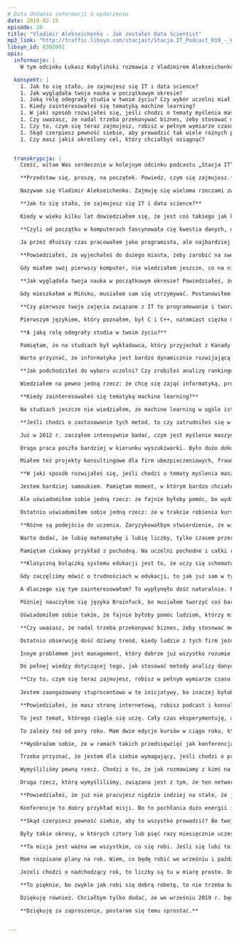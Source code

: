```yaml
---
# Data dodania informacji o wydarzeniu
date: 2019-02-15
episode: 20
title: "Vladimir Alekseichenko - Jak zostałeś Data Scientist"
mp3_link: "http://traffic.libsyn.com/stacjait/Stacja.IT_Podcast_019_-_Hubert_Kobierzewski_-_Czym_jest_Business_Intelligence.mp3"
libsyn_id: 8392001
opis:
  informacje: |
    W tym odcinku Łukasz Kobyliński rozmawia z Vladimirem Alekseichenko na temat drogi, jaką przeszedł gość odcinka, aby zostać Data Scientist.

  konspekt: |
    1. Jak to się stało, że zajmujesz się IT i data science?
    1. Jak wyglądała twoja nauka w początkowym okresie?
    1. Jaką rolę odegrały studia w twoim życiu? Czy wybór uczelni miał duże znaczenie?
    1. Kiedy zainteresowałeś się tematyką machine learning?
    1. W jaki sposób rozwijałeś się, jeśli chodzi o tematy myślenia maszynowego?
    1. Czy uważasz, że nadal trzeba przekonywać biznes, żeby stosować metody data science, czy raczej wszyscy już o tym wiedzą?
    1. Czy to, czym się teraz zajmujesz, robisz w pełnym wymiarze czasu, czy jeszcze pracujesz? Jak to u ciebie wygląda dzisiaj?
    1. Skąd czerpiesz pewność siebie, aby prowadzić tak wiele różnych projektów?
    1. Czy masz jakiś określony cel, który chciałbyś osiągnąć?


  transkrypcja: |
    Cześć, witam Was serdecznie w kolejnym odcinku podcastu „Stacja IT”. Dzisiaj mamy przyjemność porozmawiać z Vladimirem Alekseichenko.

    **Przedstaw się, proszę, na początek. Powiedz, czym się zajmujesz.**

    Nazywam się Vladimir Alekseichenko. Zajmuję się wieloma rzeczami związanymi z myśleniem maszynowym albo tzw. sztuczną inteligencją. Prowadzę podcast na temat sztucznej inteligencji o nazwie „Biznes myśli”, szkolenie „Data workshop”, kursy on-line o uczeniu maszynowym, ale również konferencję, która odbywa się w październiku każdego roku. Jedną z moich większych inicjatyw jest coś w rodzaju konsultingu. Polega to na tym, że zgłasza się do nas firma, która potrzebuje wdrożyć u siebie myślenie maszynowe, ale czegoś jej brakuje, np. umiejętności, konkretnej wiedzy, zmiany w architekturze itp. My pomagamy jej znaleźć tę brakującą część, żeby to zaczęło działać.

    **Jak to się stało, że zajmujesz się IT i data science?**

    Kiedy w wieku kilku lat dowiedziałem się, że jest coś takiego jak komputer, nie wiedziałem, czym on jest, ale już mnie to pociągało. Nie miałem komputera jeszcze przez dłuższy czas, ale gdy w szkole jeden z nauczycieli zauważył, że mam do tego pasję, pozwalał mi zostawać po lekcjach, bym robił pierwsze kroki w poznawaniu, jak działa komputer. Dzięki temu uczyłem się klawiatury. Poznałem też Excela. Dla mnie właśnie Excel wiązał się z myśleniem maszynowym. Moje pierwsze odkrycie wiązało się z tym, że maszyna może myśleć – że jeżeli zakodujesz pewne wzory i zależności, to program podpowiada, jaką decyzję masz podjąć. Oczywiście chodzi tu o wzory, ale dla mnie to była inspiracja. Poczułem, że to jest niesamowicie ciekawe i ma w sobie niesamowity potencjał na przyszłość. Gdy miałem 14–15 lat, pojechałem do Mińska. Sam musiałem się wtedy utrzymywać. Udało mi się zarobić na pierwszy laptop, którego dysk twardy miał pojemność 1 GB. 

    **Czyli od początku w komputerach fascynowała cię kwestia danych, obliczeń. Bo te początki u różnych ludzi są inne – niektórzy zaczynają od gier lub od oprogramowania, którego rodzice używali.**

    Ja przez dłuższy czas pracowałem jako programista, ale najbardziej kręciły mnie tematy związane z liczbami i myśleniem koncepcyjno-strategicznym. Jeżeli częściowo da się zmapować ten proces, zautomatyzować go, to mnie to niesamowicie cieszy. Czuję satysfakcję, gdy udaje się przenieść jakiś kawałek logiki, który wykonuje się w sposób manualny, i komputer to robi w sposób jednoznaczny. Gdy byłem w Mińsku, moja mama pracowała i robiła co miesiąc raporty. Tworzyła dużą tabelkę, w której trzeba było coś podsumować. Wyniki musiały się zgadzać. Siedziała z kalkulatorem i te rzeczy przerabiała. Wiedziałem, że przydałby się do tego Excel. Okazało się, że wystarczy wprowadzić dane, i on to wszystko podsumuje. Takie rzeczy mnie napędzają. Wtedy poczułem satysfakcję.

    **Powiedziałeś, że wyjechałeś do dużego miasta, żeby zarobić na swój pierwszy komputer. Do czego był on ci wtedy potrzebny? Do programowania?**
    
    Gdy miałem swój pierwszy komputer, nie wiedziałem jeszcze, co na nim robić. Z jednej strony wykonywałem dość chaotyczne kroki, nie wiedząc, dlaczego robię to czy tamto, a jak to analizowałem, okazywało się to logiczne. Ja wtedy w ogóle nie wiedziałem, czym jest programowanie. Być może gdzieś coś o tym słyszałem, ale totalnie nie wiedziałem, co to jest. Potem pojawił się internet, dzięki czemu na forach dowiadywałem się, czym jest Linux, i zacząłem zgłębiać wiele tematów związanych z programowaniem, tak że w wieku 17–18 lat zacząłem programować różne rzeczy. Moje zaangażowanie w to było niesamowite. Nie miałem jeszcze wtedy dzieci i rodziny, więc mogłem poświęcać się temu na 100%. Jeden dzień zgłębiania tego tematu porównywalny jest do tygodnia czy miesiąca na studiach.

    **Jak wyglądała twoja nauka w początkowym okresie? Powiedziałeś, że dużo uczyłeś się sam, ale pewnie w liceum czy na studiach pojawiło się coś, co pozwoliło ci pójść krok dalej.**

    Gdy mieszkałem w Mińsku, musiałem sam się utrzymywać. Postanowiłem znaleźć miejsce, w którym będę mógł skupić się na tym, aby się tylko uczyć. Uznałem, że warto przeprowadzić się do Polski. W tej decyzji kierowałem się bardziej emocjami niż argumentami – chociaż teraz wiem, że to była dobra decyzja. Udało mi się znaleźć miejsce w Krakowie na Akademii Górniczo-Hutniczej. Dzięki temu mogłem się skupić na tym, aby poznawać jeszcze bardziej tematykę związaną z programowaniem. W akademiku miałem dostęp do biblioteki i internetu. Pierwszy rok studiów był dla mnie bardzo ciekawy, bo wielu rzeczy się nauczyłem. Co prawda niektóre rzeczy na uczelni mnie frustrowały, gdyż było zbyt wiele tematów biurokratycznych. Jestem wdzięczny za to początkowe wsparcie, za stworzenie mi warunków, jednak zrozumiałem, że uczy się tam starszych rzeczy, wiele dostępnych było już w internecie. Zacząłem rozglądać się za tym, co można byłoby robić samodzielnie. Na drugim roku zacząłem pracować. W międzyczasie stworzyłem firmę do robienia stron internetowych. Zrobiłem wiele projektów. I tak to się zaczęło rozkręcać.

    **Czy pierwsze twoje zajęcia związane z IT to programowanie i tworzenie stron?**

    Pierwszym językiem, który poznałem, był C i C++, natomiast ciężko mi było znaleźć pracę, używając tego języka. W sumie teraz można ją znaleźć, ale to jest dość niszowe i trzeba mieć odpowiednie kontakty. Pamiętam, że w 2007 r. tworzenie stron internetowych to był bardzo gorący temat i było zapotrzebowanie na programistów. Ja się wtedy w to zaangażowałem. Dzięki temu poznałem tematy frontendowe, HTML, JavaScript i PHP. Przesiedziałem w tym ok. trzy lata. Potem od tego odszedłem, bo mi się znudziło.

    **A jaką rolę odegrały studia w twoim życiu?**

    Pamiętam, że na studiach był wykładowca, który przyjechał z Kanady. Był Polakiem, który bardzo wcześnie wyjechał najpierw do Stanów, potem do Kanady, a mając ponad 50 lat, wrócił do Polski na AGH. Nie skupiał się w ogóle na tematach procesowych, biurokratycznych, tylko na tym, aby przekazać treść. Prowadził zajęcia o języku OCaml – jest to język funkcyjny i nieszczególnie mi się podobał, ale przez to, że ten wykładowca miał tyle pasji i chęci do tłumaczenia, chciało mi się chodzić na te zajęcia, bo wiele innych zajęć było przestarzałych albo mało twórczych. Na studiach poznałem też kilku ludzi z pasją, którzy otworzyli mi oczy bądź wskazali kierunek, to, jak oni myślą. Dla mnie ważne jest to, by poznać kogoś, kto jest znacznie bardziej zaangażowany niż ja, i zobaczyć, jak on myśli, co robi, jak działa, aby dogonić go w pewnych obszarach.

    Warto przyznać, że informatyka jest bardzo dynamicznie rozwijającą się dziedziną. Bardzo ciężko stosować w niej stare wzorce. Nie jest tak, że uczysz się raz w życiu i przekazujesz tę wiedzę dalej, bo ona szybko się starzeje. Pamiętam, że wykładowcy z matematyki i fizyki to byli świetni ludzie, tylko ja mniej się interesowałem tymi tematami, bo nie wiedziałem, jak to zastosować, a dla mnie ważna jest umiejętność stosowania wiedzy. Ale gdyby moim celem było nauczenie się tylko matematyki albo tylko fizyki, to byłbym znacznie bardziej zadowolony z uczenia.

    **Jak podchodziłeś do wyboru uczelni? Czy zrobiłeś analizę rankingów uczelni, opinii o nich, brałeś pod uwagę względy ekonomiczne?**

    Wiedziałem na pewno jedną rzecz: że chcę się zająć informatyką, programowaniem i zrozumieniem działania komputera. Przy wyborze uczelni raczej nie kierowałem się rankingami. W miarę moich możliwości pytałem ludzi i słyszałem, że AGH jest dość wysoko, chociaż pamiętam, że AGH myliłem z SGH, która znajduje się w Warszawie. Ostatnio nawet byłem na SGH i robiłem tam jedną prezentację. Jestem pod wrażeniem, jak uczelnia próbuje się otworzyć na świat i być bardziej dynamiczna, adaptująca te zmiany. Miałem też na uwadze Uniwersytet Warszawski i Politechnikę Warszawską, ale w obu przypadkach powiedzieli mi „nie”, bo uważali, że nie poradzę sobie, ponieważ moja matematyka była wtedy słabsza. Po pierwszym roku na AGH zostało mniej niż połowa grupy, właśnie przez to, że nie poradzili sobie z matematyką i fizyką. Ale u mnie jakoś to poszło. Myślę, że gdyby przyjęli mnie na którąś z tych uczelni warszawskich, to jeszcze szybciej rozwinąłbym skrzydła.

    **Kiedy zainteresowałeś się tematyką machine learning?**

    Na studiach jeszcze nie wiedziałem, że machine learning w ogóle istnieje. Mnie interesują liczby, to, żeby je poukładać, aby jakieś procesy działały szybciej, efektywniej, sprawniej, powtarzalnie i bez błędów. Takie rzeczy mnie kręcą i motywują. Gdy ostatnio miałem parę dni wolnego od pracy, zdałem sobie sprawę, że mój mózg potrzebuje liczb, aby odpoczywać. Aby poczuć się bardziej komfortowo, muszę o czymś myśleć, coś rozważać, optymalizować. Nie mógłbym żyć, nie analizując jakiegoś procesu. A tak się składa, że uczenie maszynowe zawiera w sobie po pierwsze liczby, a po drugie – myślenie koncepcyjne i strategiczne. Musisz poukładać te klocki w taki sposób, żeby to się połączyło i zaczęło działać. Mam szczęście, że to, co bardzo lubię, jest teraz bardzo potrzebne, bo chociażby 50 lat temu, gdy myślenie maszynowe zaczynało się pojawiać, ludzie, którzy mieli podobne do moich potrzeby, mieli trochę gorzej i bardziej pod górkę. To były tematy tylko akademickie i czasem były granty, czasem nie. W dzisiejszych czasach uczenie maszynowe jest bardzo potrzebne i czuję wdzięczność, że żyję właśnie teraz.

    **Jeśli chodzi o zastosowanie tych metod, to czy zatrudniłeś się w jakiejś firmie, czy uczestniczyłeś w jakichś projektach?**

    Już w 2012 r. zacząłem intensywnie badać, czym jest myślenie maszynowe. Zacząłem to wdrażać w jakieś miniprojekty, te hobbystyczne również. Ale potem zrozumiałem, że muszę wyrobić sobie minimum, aby zatrudnić się jako data scientist. Tak się stało i przez prawie dwa lata pracowałem jako data scientist. Robiłem różne rzeczy, np. architekturę big data. Później wpinaliśmy w to różne modele. Byłem odpowiedzialny za prognozowanie popytu. I tematy przeplatane z big data, czyli Hadoop, Spark mi się pojawiał albo raporty w real time, czyli uczenie maszynowe, gdzie ten model wpinamy do strumienia danych i w czasie rzeczywistym prognozujemy jakieś tam rzeczy, anomalie. To były pierwsze prace.

    Druga praca poszła bardziej w kierunku wyszukiwarki. Było dużo dokumentów porozrzucanych w przeróżny sposób, w różnych formatach. I trzeba było zbudować tę architekturę, która potrafi robić coś bardziej skomplikowanego, niż poszukiwać po nazwie pliku. Wystarczy wpisać fragment słowa, zdania i ona znajdzie coś podobnego. Potem zrobiłem jeszcze kilka innych projektów, m.in. katalog. O co chodzi? Wyobraźmy sobie stół, który składa się różnych części, np. nóżek, śrubek itp. To wszystko możemy poukładać sobie i stworzyć hierarchię. Jeśli coś będzie bardziej skomplikowane niż stół, to będzie zawierało więcej części. Tych części może być miliony. Ten milion części trzeba poukładać w tym katalogu – i to było już robione manualnie. Tylko że życie jest bardziej skomplikowane. W firmie różne rzeczy się dzieją, firmy się czasem łączą. Każda z nich ma swój własny katalog, dwie gałęzie równolegle żyją. Mając miliony takich węzłów, zrobienie tego w sposób manualny staje się wręcz niemożliwe, bo to jest bardzo skomplikowane. Wtedy wymyśliłem kilka technik, aby to zautomatyzować. Była metoda hybrydowa, kiedy model coś prognozował, potem weryfikowaliśmy małą próbkę. Później model znów się usprawniał, znów coś tam prognozował. To się sprowadziło do tego, że mogliśmy w locie robić prognozowanie, do którego węzła można podpiąć nową część, bo te części non stop się tworzą. A po drugie wykryliśmy sporo duplikatów w tym całym drzewie. Coś z tym można było zrobić. Co prawda też nie jest to takie trywialne, bo tam jest milion różnych zależności, ale przynajmniej jest informacja: tak, możemy to jakoś optymalizować. I takie projekty były na etacie.

    Miałem też projekty konsultingowe dla firm ubezpieczeniowych, fraudy, wykrywanie oszustw, policzenie się z jakimś złem mnie bardzo nakręca. Dość często firmy, które mogą manipulować i w ten sposób zarabiać, są bardziej rozwinięte, jeżeli chodzi o ilość danych i możliwość zastosowania myślenia maszynowego. Dostaję różne propozycje od różnych firm, np. chwilówka, szybka pożyczka, bo oni mają sporo danych. Korzystając z myślenia maszynowego, mogą mieć jeszcze lepsze wyniki. Jako inżynier mogę zrobić jakieś zadanie, ale jakie będą tego skutki? Z jednej strony winna jest temu ta firma, z drugiej strony ona realizuje swoje cele twoimi rękami, więc zwykle mówię „nie”.

    **W jaki sposób rozwijałeś się, jeśli chodzi o tematy myślenia maszynowego?**

    Jestem bardziej samoukiem. Pamiętam moment, w którym bardzo chciałem wejść do uczenia maszynowego, bo tak śmiesznie się złożyło, że już w głowie wyobraziłem sobie takie drzewo decyzyjne. Potem się okazało, że ktoś już to zrobił, i to mnie mocno zainspirowało. Wiedziałem, że to jest kierunek, w którym chcę się rozwijać. Znalazłem wtedy kurs i książkę na ten temat, ale to było za bardzo skomplikowane. Wiedziałem, że to było ciekawe, ale nic nie rozumiałem. Pamiętam, ile musiałem się namęczyć, kilka razy poddać, żeby mi się udało. Mnie zawsze łatwiej i przyjemniej jest zobaczyć kawałek kodu, który działa, i mieć możliwość coś tam podebugować, pozmieniać, uczyć się namacalnie, niż zobaczyć jakieś skomplikowane wzory. Po czasie zrozumiałem, że matematyka to jest język, tak jak Python czy Java. Zauważyłem, że dość często jest to zamknięte środowisko, więc musisz zostać wtajemniczony, żeby to rozwijać. Gdy już przebrnąłem przez te początki, wtedy zacząłem tworzyć pierwsze modele i wiele nauczyłem się poprzez praktykę, bo na początek uruchamiasz model, dostajesz jakiś wynik, cieszysz się jak dziecko i już myślisz, że coś umiesz, a potem poślizgniesz się parę razy, coś tam totalnie nie działa, bo model się przyuczył albo była jakaś głupia korelacja, a nie uogólnienie, rozwiązanie itd. Ileś tam iteracji musiałem popełnić, i nadaj je popełniam, bo ciągle się uczę.

    Ale uświadomiłem sobie jedną rzecz: że fajnie byłoby pomóc, bo wydaje mi się, że jest dużo ludzi, którzy są w podobnej sytuacji, pokazać im, że można wejść do tego obszaru z zupełnie innej strony. To wcale nie oznacza, że to jest gorsze bądź lepsze, po prostu jeżeli twój umysł działa na takich obrotach i rozumie taki język, to chyba lepiej spróbować z tej strony. Po co się męczyć! Jak są jedne drzwi, to są też drugie drzwi. Po co próbować wejść przez te złe, które nie są dla danej osoby naturalne? Lepiej wejść przez te bardziej namacalne. Tu dodatkowo pomogło mi to, że z myśleniem maszynowym pracowałem dobrych parę lat, więc dla mnie nie było trudności na poziomie debugowania kodu. Jak czegoś nie rozumiałem, zaczynałem debugować, linijka po linijce, robiłem notatki, wykresy itp. 

    Ostatnio uświadomiłem sobie jedną rzecz: że w trakcie robienia kursu w ogóle nie ma ani jednego wzoru. Przeglądając inne kursy, widzę, że one dość często się powtarzają, bo przekazują wprost tę samą wiedzę. Gdy jeden nauczyciel przekazał wiedzę w taki sposób, inni również dalej przekazują ją to w taki sam sposób. Dzięki wielu kursom i uczeniu się metodą prób i błędów udało mi się tę wiedzę absorbować w zupełnie inny sposób. Niektórzy dość kontrowersyjnie mówią, że to nie działa, ale nie potrafią tego udowodnić matematycznie. To jednak sporadyczne przypadki.

    **Różne są podejścia do uczenia. Zaryzykowałbym stwierdzenie, że większość ludzi woli coś zrozumieć na intuicyjnych przykładach i zobaczyć, jak to działa w praktyce, nie zaczynać od suchego wzoru. Żeby tak po suchym wzorze móc sobie wyobrazić wszystko to, co jest konsekwencją tego wzoru, to już trzeba mieć duże doświadczenie w czytaniu języka matematyki i rozumieć, co się za tym kryje. Myślę, że to dobre i naturalne podejście, które pozwala później wrócić do tych wzorów. Jak już zrozumie się coś intuicyjnie, to łatwiej te wzory zrozumieć.**

    Warto dodać, że lubię matematykę i lubię liczby, tylko czasem przeraża mnie wiedza teoretyczna. To wynika bardziej z osobowości, ja wolę bardziej praktykę. Gdy mam wiedzę i nie wiem, jak ją zastosować, czuję, jakbym marnował czas. W matematyce teoretycznej tego jest akurat dużo. I to OK, że są ludzie, którzy to uwielbiają, bo oni to wymyślają, potem mija czas i ktoś to wdraża w taki czy inny sposób. 

    Pamiętam ciekawy przykład z pochodną. Na uczelni pochodne i całki robiłem dobrze, bezproblemowo, ale ich nie rozumiałem. Robiłem je jak robot, totalnie tego nie czując. Gdy zacząłem pracować z deep learningiem albo z gradient boostingiem, to tam cały czas przewijała się ta pochodna. W związku z tym musiałem lepiej wiedzieć, czym ona jest. Próbując sam sobie ją wyjaśnić, rozrysowałem sobie różne przykłady i jeszcze raz musiałem przerobić te materiały, żeby wyczuć, czym jest pochodna. Wtedy poczułem, że to ma sens, że jest sens, żeby ją rozumieć i umieć. Odczuwam frustrację, gdy nie rozumiem, po co coś jest.

    **Klasyczną bolączką systemu edukacji jest to, że uczy się schematów i egzaminuje z nich, najczęściej bez dążenia do tego, aby uczniowie, studenci zrozumieli głębiej, po co to zostało w ogóle wymyślone. Może to kwestia tego, że to drugie podejście jest trudniejsze, bo wymaga więcej czasu i zaangażowania od nauczyciela. Jest to niewątpliwie problem klasycznego systemu edukacji. Czy z tych refleksji wynikło twoje zainteresowanie tym, żeby samemu jakąś edukację, dydaktykę prowadzić i zainteresować się tematyką kursów?**

    Gdy zaczęliśmy mówić o trudnościach w edukacji, to jak już sam w tym temacie siedzę, to rozumiem, na ile dany temat jest skomplikowany i na ile faktycznie nauczyciel czy osoba, która próbuje przekazać wiedzę, musi się poświęcić. To, co zrozumiałem, to to, że jeśli wewnątrz cię to nie kręci, nie czujesz satysfakcji, to lepiej tego nie robić. Nauczyciel ma wpływ na setki ludzi w ciągu swojego życia. I to konkretny. Albo ich zainspiruje, albo zniechęci. Dlatego jest to odpowiedzialny zawód, podobnie jak lekarz. To dwa zawody, które uważam za jedne z najbardziej odpowiedzialnych społecznie, bo oni budują ludzi, otoczenie, to, jak żyjemy.

    A dlaczego się tym zainteresowałem? To wypłynęło dość naturalnie. Pamiętam, że zajmowałem się wtedy programowaniem, byłem tech leadem w jednej z firm. Frustrowało mnie to, że ludzie nie chcą poukładać tego kodu ładniej. Nie wiedziałem dlaczego. Badając temat, zrozumiałem, że ludzie tego nie rozumieją. Dotarło do mnie, że jesteśmy na różnych poziomach, mamy różne zainteresowania i motywacje. Pomyślałem, żeby zrobić takie wewnętrzne spotkanie w zespole, by zacząć tę wiedzę przekazywać. Mój przełożony stwierdził, że to świetny pomysł. To mnie zmotywowało. To jest ta ważność tych słów w odpowiednim czasie. Na początku było trochę słabo, bo próbowałem bardziej przekazywać cytaty z książki, niż mówić po swojemu. Potem załapałem, że nie chodzi o czytanie książek wspólnie, nawet jeśli to jest streszczenie, tylko chodzi o własne doświadczenie, co ja o tym myślę. W ten sposób to się rozwijało. Dodatkowo jestem introwertykiem, z ludźmi miałem słaby kontakt. Teraz dużo występuję publicznie i ludzie nie wierzą, że taki byłem. Musiałem nauczyć się mówić do ludzi, przełamać wewnętrzne bariery. Mój analityk się włącza, bo obserwowałem, co działa, co nie działa, co motywuje ludzi, co nie. To był taki poligon do testów, jak należy mówić, żeby ludzie czuli się komfortowo.

    Później nauczyłem się języka Brainfuck, bo musiałem tworzyć coś bardziej skomplikowanego. Nauczyłem się trochę Haskella, potem napisałem interpretator w Haskellu. Pokazywałem, jak to można zrobić – to były takie meet-upy lokalne. Wtedy poczułem, że lubię dzielić się czymś, co umiem. Satysfakcjonowało mnie to, że potrafię to jakoś inaczej wytłumaczyć, że mówię to prostym, chłopskim językiem, dzięki czemu ludzie łapią całą ideę, ten cały entuzjazm w tym, o czym mówię. Potem mi za to dziękują, co mnie bardzo motywowało.

    Uświadomiłem sobie także, że fajnie byłoby pomóc ludziom, którzy mieli podobne problemy do moich. Zacząłem robić spotkania z uczeniem maszynowym. Najpierw to były spotkania na meet-upach, później warsztaty przy konferencjach. Szło to bardzo dobrze i sprawnie. Dostawałem wysokie opinie, ale na pytanie, czy inni wykorzystują tę wiedzę w swojej pracy, oceny były dość słabe. I to mnie martwiło. Gdy rozważyłem, dlaczego tak jest, okazywało się, że dana osoba przychodzi na moje szkolenie, aby poszerzyć swoje horyzonty, ale potem wraca do swojej codziennej pracy. Zastanawiałem się, co z tym zrobić, ale chodzenie od firmy do firmy się nie skalowało. Uznałem, że warto zacząć mówić o tym głośniej, tłumaczyć biznesom, że myślenie maszynowe ma sens, że to działa, tylko trzeba do tego odpowiednio podejść, nagłaśniać ten temat i pokazywać korzyści.

    **Czy uważasz, że nadal trzeba przekonywać biznes, żeby stosować metody data science, czy raczej wszyscy już o tym wiedzą? Na jednej z konferencji słyszałem anegdotę, że ktoś siedzi sobie w jakimś barze w małym miasteczku w Stanach i spotyka tam barmana. Mówi mu, że zajmuje się myśleniem maszynowym. Na to barman cały rozpromieniony odpowiada: „Dzięki temu uczeniu maszynowemu będziemy mogli to i tamto, każdy problem rozwiązany”. Ten człowiek musiał barmanowi tłumaczyć, że jeszcze wiele problemów trzeba będzie rozwiązać. Morał z tej historyjki był taki, że o ile kiedyś trzeba było przekonywać menedżerów do tego, że wiele problemów można rozwiązać dzięki myśleniu maszynowemu, to teraz często jest odwrotnie i to menedżerowie są zdziwieni, że jeszcze tego nie umiemy.**

    Ostatnio obserwuję dość dziwny trend, kiedy ludzie z tych firm jeżdżą na tego typu konferencje, czytają te słynne artykuły i są nakręceni, aby zacząć to stosować, spieszą się z zatrudnianiem data scientist. Tworzą zespół, który później się rozsypuje, bo nie od tej strony się zaczyna. Najpierw trzeba zrozumieć, gdzie, co, jak, prototyp, a potem zatrudniamy zespół. Czasem jest mylne wrażenie, że ten data scientist to taka magia, że wystarczy zatrudnić jednego magika albo ich zespół, oni coś tam zrobią, a firma będzie zarabiać. To tak nie działa. Ten problem próbuję też rozwiązywać w swoim podcaście, żebyśmy robili to rozsądnie. Jest milion możliwości, żeby się pomylić, a tylko jedna czy kilka, które działają. Jeżeli wyważysz odpowiednio ścieżki, odnajdziesz, gdzie się znajdują w twoim procesie biznesowym, to wiele zyskasz. Teraz jest ten moment, gdy można się jeszcze bardzo wyróżnić. Ale lepiej robić to zdroworozsądkowo, a nie szybko.

    Innym problemem jest management, który dobrze już wszystko rozumie, tylko dość często musi minąć pewien czas, żeby ta wiedza przepłynęła przez jednostkę w tej firmie, przez różne szczeble w niej istniejące, aby tam też zobaczyli, jaki ma to sens. Dość częstym problemem jest to, że ta architektura nie jest na to przygotowana, zupełnie do czego innego była tworzona i wymaga wielu przeróbek, a to często jest kosztowne. Trzeba więc przemyśleć, jak to zrobić, aby to nie było zbyt drogie i jak najszybciej przynosiło korzyści.

    Do pełnej wiedzy dotyczącej tego, jak stosować metody analizy danych w organizacji, żeby to przynosiło efekt, jeszcze sporo brakuje. Natomiast ta historyjka miała pokazać, że marketingowo już temat został sprzedany i wiele osób wie, że w zasadzie wszystko już powinniśmy umieć rozwiązać, tylko jeszcze trzeba dograć szczegóły.

    **Czy to, czym się teraz zajmujesz, robisz w pełnym wymiarze czasu, czy jeszcze pracujesz? Jak to u ciebie wygląda dzisiaj?**
    
    Jestem zaangażowany stuprocentowo w te inicjatywy, bo inaczej byłoby ciężko. W kwietniu pracowałem jeszcze w General Electric. Przed rezygnacją z niego coraz bardziej byłem świadomy tego, że brakuje mi czasu, aby te pomysły pchać do przodu. Gdy teraz już pracuję w pełnym wymiarze, nadal nie rezygnuję z tych inicjatyw. Bo tych tematów jest coraz więcej. Próbujesz to wszystko priorytetyzować, żeby robić te najważniejsze rzeczy, niekoniecznie pilne, ale czasem dużym wyzwaniem jest to, żeby z tym wszystkim się wyrobić.

    **Powiedziałeś, że masz stronę internetową, robisz podcast i konsulting. Czy dzielisz sobie czas pracy na sztywno w ciągu tygodnia? Bo jako taki samodzielny przedsiębiorca musisz dbać o to, by o te poszczególne priorytety zadbać. Czy jest tak, że tym, co w danej chwili jest ważne, się zajmujesz i inne rzeczy czekają?**

    To jest temat, którego ciągle się uczę. Cały czas eksperymentuję, aby to poukładać. Czasem próbuję takiej techniki, że jeden dzień jest przeznaczony na podcast, drugi na coś innego, trzeci na coś jeszcze innego. To czasem działa, czasem nie. Natomiast gdy organizuję konferencję, nie mogę sobie pozwolić, by dany dzień poświęcać tylko na nią, bo ktoś ci napisze ważnego maila w drugi dzień, więc nie możesz czekać tydzień, tylko musisz natychmiast odpowiedzieć. Dlatego próbuję cały czas eksperymentować. 

    To zależy też od pory roku. Mam dwie edycje kursów w ciągu roku, które zaczynają się w październiku i w lutym. Każdy z nich trwa ok. dwóch miesięcy. Konferencje odbywają się jesienią. Zwykle staram się poświęcać jeden dzień w tygodniu na konsulting. Pomagają mi przy tym też inne osoby, bo nie jest tak, że tylko ja to robię.

    **Wyobrażam sobie, że w ramach takich przedsięwzięć jak konferencja potrzebujesz jakiegoś zespołu czy współpracowników, którzy ci pomagają. Czy współpracujesz z nimi na stałe, czy raczej projektowo?**

    Trzeba przyznać, że jestem dla siebie wymagający, jeśli chodzi o projekty, podobnie jeśli chodzi o ludzi, z którymi współpracuję. Mam trzyosobowy zespół. Te osoby zatrudnione są stałe. Gdy zbliża się konferencja, wspierają nas też inne osoby. Jedna z tych trzech osób odpowiedzialna jest za wszystkie kontakty i komunikację na zewnątrz. Moją rolą jest dobranie prelegentów, tematów, poukładanie tego w logiczną całość. Gdy robimy konferencję, robimy tzw. event storming, który polega na tym, że zbieramy się jako zespół i rozważamy, jaką wartość dodaną możemy wnieść dla uczestników. Robimy taki brainstorming, analizujemy budżet i różne możliwości działania. 

    Wymyśliliśmy pewną rzecz. Chodzi o to, że jak rozmawiamy z kimś na konferencji, to nie wiemy, kim są ludzie, do których chcemy podejść – fajnie byłoby porobić jakieś tagi, naklejki, z którymi dane osoby by się identyfikowały. Polega to na tym, że dostajesz cały stos naklejek i wybierasz te, które pasują do ciebie. W ten sposób ludzie się oznaczają i to było bardzo wygodne. Uczestnicy zauważyli, że jeszcze nie zacząłeś rozmowy, a już wiesz, kim jest ta osoba, czy ona poszukuje pracy, czy chce kogoś zatrudnić, na czym się zna.

    Druga rzecz, którą wymyśliliśmy, związana jest z tym, że ten networking na konferencjach zwykle działa średnio. Zastanawialiśmy, dlaczego to działa źle, jakie są problemy, jak to usprawnić. Tu powiem wprost, że konferencja to dla nas obszar, na którym są straty, bo nie mamy żadnych sponsorów. Brak sponsorów to była świadoma decyzja, bo oni dość mocno psują jakość. Taka zwykła konferencja wiele traci przez to, że tam jest dużo sponsoringu. Więc na tej inicjatywie nie zarabiam. Ale sam proces tworzenia konferencji i taka wewnętrzna realizacja jest bardzo fajna. Te konferencje zaczynają się ok. 8 rano, a kończą o 18. I większość ludzi zostaje. Zadałem kiedyś pytanie, czy jest sens robić kolejną edycję. Ludzie zaczęli mocno klaskać, a ja poczułem tę chęć i motywację, by robić to dalej.

    **Powiedziałeś, że już nie pracujesz nigdzie indziej na stałe, że jesteś samodzielnym przedsiębiorcą. Które z tych obszarów działalności są dla ciebie źródłem przychodu, a które spełnieniem jakiejś misji albo działaniem promocyjnym? Czy ta część konsultingowa jest dla ciebie bardziej istotna od strony przychodowej czy szkoleniowej? Po co w tym wszystkim te konferencje i podcast?**

    Konferencje to dobry przykład misji. Bo to pochłania dużo energii i to musi się kręcić. Gdyby to się nie kręciło, to by się nie opłacało. Ale dusza i serce mówi, że to ma sens, bo to dokłada kolejną cegiełkę do tego, co robię. A próbuję stworzyć takie bardziej rozwinięte środowisko do rozwoju z uczeniem maszynowym. Nie tylko kursy on-line, konferencje i toury. Pomysły są różne. To, za co firma się utrzymuje i daje możliwość rozwoju, to przede wszystkim kursy, szkolenia i konsulting.

    **Skąd czerpiesz pewność siebie, aby to wszystko prowadzić? Bo twoje początki musiały być trudne. Wyjazd do stolicy, przeprowadzki, przystosowanie do nowego środowiska, nauka nowych rzeczy, a teraz wyjście do ludzi i ich nauczanie. Musi tu być jakaś iskra, która powoduje, że potrafisz i chcesz to robić, i że to będzie z korzyścią dla innych.**

    Były takie okresy, w których cztery lub pięć razy miesięcznie uczestniczyłem w różnych konferencjach. Dostaję takie informacje zwrotne, że miałem szczęście i łatwiejsze życie. A ja zastanawiam się, skąd bierze się takie złudzenie, że mam łatwiejsze życie. Doszedłem do wniosku, że oni widzą tylko część mnie. Na konferencji jestem nakręcony, entuzjastyczny, widać u mnie pasję, ale jest jeszcze ta część mniej widoczna, kiedy pewność siebie jest we mnie znacznie mniejsza. Jest takie wahanie, czy to, co robię, ma sens i czy to dąży w ogóle w dobrym kierunku, czy nie zapędzam się w kozi róg. I czy to, co tworzę, na pewno jest wartościowe dla ludzi, czy to jest tylko działanie marketingowe, które nakręca coś, co potem zupełnie nie ma sensu. Czy jednak to jest coś znacznie głębszego i wpływa na to, co ludzie myślą, co potem robią z tą informacją. „Biznes myśli” to podcast, w który dość dużo inwestuję, bo ok. 30 tys. rocznie. Ale bardzo mnie cieszy, gdy ktoś mi dziekuje za to, co robię. Mnie to wtedy bardziej inspiruje niż zarabianie pieniędzy. Bo pieniądze są ulotne, a to przeżycie zostaje głęboko we mnie. Dzięki temu mam poczucie, że to, co robię, ma sens. Cały czas staram się mieć szczere relacje z ludźmi, być sobą, nie ulegać naciskom z zewnątrz. Myślę, że jak będę zachowywać się w ten sposób, to ta energia będzie do mnie cały czas przychodzić, bo każdy na tym zyskuje.

    **Ta misja jest ważna we wszystkim, co się robi. Jeśli się lubi to, co się robi, pasjonuje tym, to jest zupełnie inaczej, niż gdy robi się coś dla pieniędzy. Czy masz jakiś określony cel, który chciałbyś osiągnąć?**

    Mam rozpisane plany na rok. Wiem, co będę robić we wrześniu i październiku, aż do samego grudnia. Plany pięcioletnie są trochę trudniejsze, jeszcze ich nie rozpisałem. Ciężko prognozować szczegóły takich dłuższych okresów. Mam też cel większy i głębszy w tym wszystkim. Nasz sposób komunikacji zmienia się w czasie. To wpływa na miliony, miliardy ludzi, którzy w tej chwili nie są tego świadomi. Nie da się tej fali zatrzymać. Natomiast można tę falę wykorzystać. Teraz pytanie: jak my tę falę wykorzystujemy? Czy jesteśmy w stanie przygotować się do tego, żeby być na fali, a nie pod falą? Chciałbym, aby przynajmniej częściowo przyłożyć się do tego, aby część ludzi, z którymi mam styczność, skorzystała z tej fali i czuła tę satysfakcję, szczęście, niż za jakiś czas narzekała, że politycy albo ktoś inny o nich nie zadbał i przez to jest tak źle. Cieszy mnie to, że choćby częściowo mogę pomóc innym, że przynajmniej część osób otworzy oczy i coś zacznie robić, działać albo przygotowywać się do zmian, aby nie być zaskoczonym za tych 5–10 lat.

    Jeżeli chodzi o nadchodzący rok, to liczby są tu w miarę proste. Dotychczas przeszkoliłem ok. 700 osób. W tym roku planuję przeszkolić ok. 500. W 2018 r. byłem w sześciu miastach w Polsce, w 2019 r. planuję kolejny tour, nie tyko po Polsce, ale także poza jej granicami. Podcast z kolei jest dla mnie miejscem, gdzie mogę porozmawiać. Staram się nie optymalizować go pod liczby, bo w przeciwnym wypadku mógłbym coś zepsuć. Dlatego w przypadku podcastu kieruję się sercem. W tej chwili jest blisko 100 tys. pobrań, a podcast ma mniej niż dwa lata. Idzie więc raczej w dobrym kierunku, jeśli chodzi o wartość dodaną.

    **To pięknie, bo zwykle jak robi się dobrą robotę, to nie trzeba bardzo pilnować tych statystyk, tylko to się dzieje samo. Życzę ci, aby twoje plany się spełniły. Bardzo fajna misja. Dzięki, Vladimir, za rozmowę!**

    Dziękuję również. Chciałbym tylko dodać, że we wrześniu 2019 r. będzie kolejna edycja konferencji. Już z tobą, Łukasz, wstępnie rozmawialiśmy o twoim pojawieniu się na niej i porozmawianiu na temat NLP w języku polskim. Zapraszam na to wydarzenie.

    **Dziękuję za zaproszenie, postaram się temu sprostać.**


---
```

